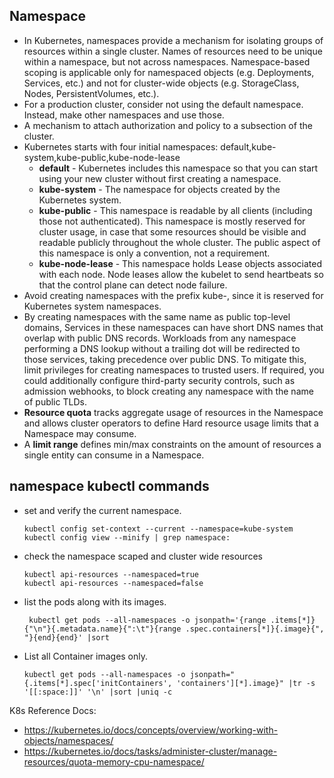## Namespace 
- In Kubernetes, namespaces provide a mechanism for isolating groups of resources within a single cluster. Names of resources need to be unique within a namespace, but not across namespaces. Namespace-based scoping is applicable only for namespaced objects (e.g. Deployments, Services, etc.) and not for cluster-wide objects (e.g. StorageClass, Nodes, PersistentVolumes, etc.).
- For a production cluster, consider not using the default namespace. Instead, make other namespaces and use those.
- A mechanism to attach authorization and policy to a subsection of the cluster.
- Kubernetes starts with four initial namespaces: default,kube-system,kube-public,kube-node-lease
  - **default** - Kubernetes includes this namespace so that you can start using your new cluster without first creating a namespace.
  - **kube-system** - The namespace for objects created by the Kubernetes system.
  - **kube-public** - This namespace is readable by all clients (including those not authenticated). This namespace is mostly reserved for cluster usage, in case that some resources should be visible and readable publicly throughout the whole cluster. The public aspect of this namespace is only a convention, not a requirement.
  - **kube-node-lease** - This namespace holds Lease objects associated with each node. Node leases allow the kubelet to send heartbeats so that the control plane can detect node failure.
- Avoid creating namespaces with the prefix kube-, since it is reserved for Kubernetes system namespaces.
- By creating namespaces with the same name as public top-level domains, Services in these namespaces can have short DNS names that overlap with public DNS records. Workloads from any namespace performing a DNS lookup without a trailing dot will be redirected to those services, taking precedence over public DNS. To mitigate this, limit privileges for creating namespaces to trusted users. If required, you could additionally configure third-party security controls, such as admission webhooks, to block creating any namespace with the name of public TLDs.
- **Resource quota** tracks aggregate usage of resources in the Namespace and allows cluster operators to define Hard resource usage limits that a Namespace may consume.
- A **limit range** defines min/max constraints on the amount of resources a single entity can consume in a Namespace.

## namespace kubectl commands 
- set and verify the current namespace.
  ```
  kubectl config set-context --current --namespace=kube-system
  kubectl config view --minify | grep namespace:
  ```
- check the namespace scaped and cluster wide resources
  ```
  kubectl api-resources --namespaced=true
  kubectl api-resources --namespaced=false
  ```
- list the pods along with its images.
  ```
   kubectl get pods --all-namespaces -o jsonpath='{range .items[*]}{"\n"}{.metadata.name}{":\t"}{range .spec.containers[*]}{.image}{", "}{end}{end}' |sort
  ```
- List all Container images only.
  ```
  kubectl get pods --all-namespaces -o jsonpath="{.items[*].spec['initContainers', 'containers'][*].image}" |tr -s '[[:space:]]' '\n' |sort |uniq -c
  ```

K8s Reference Docs:
- https://kubernetes.io/docs/concepts/overview/working-with-objects/namespaces/
- https://kubernetes.io/docs/tasks/administer-cluster/manage-resources/quota-memory-cpu-namespace/


  
